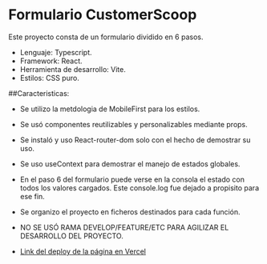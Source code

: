 # Formulario CustomerScoop

Este proyecto consta de un formulario dividido en 6 pasos.
- Lenguaje: Typescript.
- Framework: React.
- Herramienta de desarrollo: Vite.
- Estilos: CSS puro.

##Caracteristicas:

- Se utilizo la metdologia de MobileFirst para los estilos.
- Se usó componentes reutilizables y personalizables mediante props. 
- Se instaló y uso React-router-dom solo con el hecho de demostrar su uso.
- Se uso useContext para demostrar el manejo de estados globales.
- En el paso 6 del formulario puede verse en la consola el estado con todos los valores cargados. Este console.log fue dejado a propisito para ese fin.
- Se organizo el proyecto en ficheros destinados para cada función.
- NO SE USÓ RAMA DEVELOP/FEATURE/ETC PARA AGILIZAR EL DESARROLLO DEL PROYECTO.

- [Link del deploy de la página en Vercel](https://cus-scoop-87b4.vercel.app/)



